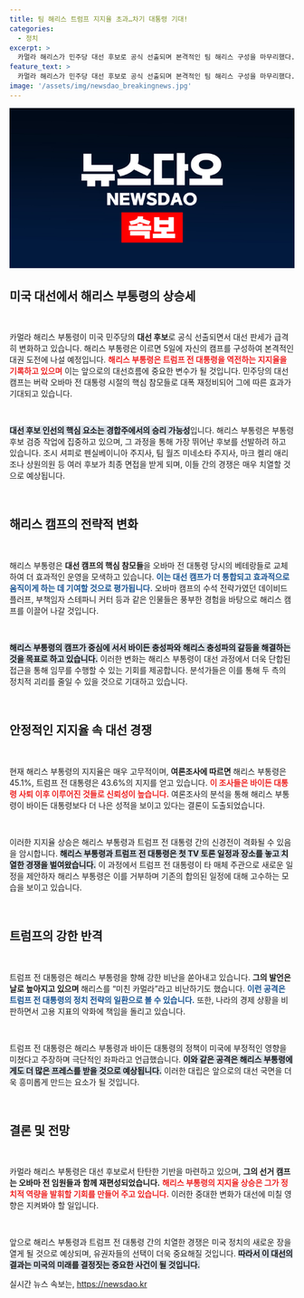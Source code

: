 ```yaml
---
title: 팀 해리스 트럼프 지지율 초과…차기 대통령 기대!
categories:
  - 정치
excerpt: >
  카멀라 해리스가 민주당 대선 후보로 공식 선출되며 본격적인 팀 해리스 구성을 마무리했다. 지지율 역전을 이룬 해리스는 트럼프와의 치열한 신경전 속에서 대권 도전의 새로운 전환점을 맞이하고 있다. 클릭하여 대선 판세의 변화를 확인하세요!
feature_text: >
  카멀라 해리스가 민주당 대선 후보로 공식 선출되며 본격적인 팀 해리스 구성을 마무리했다. 지지율 역전을 이룬 해리스는 트럼프와의 치열한 신경전 속에서 대권 도전의 새로운 전환점을 맞이하고 있다. 클릭하여 대선 판세의 변화를 확인하세요!
image: '/assets/img/newsdao_breakingnews.jpg'
---
```


<p><img src="/assets/img/newsdao_breakingnews.jpg" alt="implanttips 속보" /></p>

<h2 data-ke-size="size26">미국 대선에서 해리스 부통령의 상승세</h2>

<p data-ke-size="size16">&nbsp;</p>

<p>카멀라 해리스 부통령이 미국 민주당의 <b>대선 후보</b>로 공식 선출되면서 대선 판세가 급격히 변화하고 있습니다. 해리스 부통령은 이르면 5일에 자신의 캠프를 구성하여 본격적인 대권 도전에 나설 예정입니다. <b><span style="color: #ee2323;">해리스 부통령은 트럼프 전 대통령을 역전하는 지지율을 기록하고 있으며</span></b> 이는 앞으로의 대선흐름에 중요한 변수가 될 것입니다. 민주당의 대선 캠프는 버락 오바마 전 대통령 시절의 핵심 참모들로 대폭 재정비되어 그에 따른 효과가 기대되고 있습니다.</p>

<p data-ke-size="size16">&nbsp;</p>

<p><b><span style="background-color: #21538527;">대선 후보 인선의 핵심 요소는 경합주에서의 승리 가능성</span></b>입니다. 해리스 부통령은 부통령 후보 검증 작업에 집중하고 있으며, 그 과정을 통해 가장 뛰어난 후보를 선발하려 하고 있습니다. 조시 셔피로 펜실베이니아 주지사, 팀 월즈 미네소타 주지사, 마크 켈리 애리조나 상원의원 등 여러 후보가 최종 면접을 받게 되며, 이들 간의 경쟁은 매우 치열할 것으로 예상됩니다.</p>

<p data-ke-size="size16">&nbsp;</p>

<h2 data-ke-size="size26">해리스 캠프의 전략적 변화</h2>

<p data-ke-size="size16">&nbsp;</p>

<p>해리스 부통령은 <b>대선 캠프의 핵심 참모들</b>을 오바마 전 대통령 당시의 베테랑들로 교체하여 더 효과적인 운영을 모색하고 있습니다. <b><span style="color: #1a5490;">이는 대선 캠프가 더 통합되고 효과적으로 움직이게 하는 데 기여할 것으로 평가됩니다.</span></b> 오바마 캠프의 수석 전략가였던 데이비드 플러프, 부책임자 스테파니 커터 등과 같은 인물들은 풍부한 경험을 바탕으로 해리스 캠프를 이끌어 나갈 것입니다.</p>

<p data-ke-size="size16">&nbsp;</p>

<p><b><span style="background-color: #21538527;">해리스 부통령의 캠프가 중심에 서서 바이든 충성파와 해리스 충성파의 갈등을 해결하는 것을 목표로 하고 있습니다.</span></b> 이러한 변화는 해리스 부통령이 대선 과정에서 더욱 단합된 접근을 통해 임무를 수행할 수 있는 기회를 제공합니다. 분석가들은 이를 통해 두 측의 정치적 괴리를 줄일 수 있을 것으로 기대하고 있습니다.</p>

<p data-ke-size="size16">&nbsp;</p>

<h2 data-ke-size="size26">안정적인 지지율 속 대선 경쟁</h2>

<p data-ke-size="size16">&nbsp;</p>

<p>현재 해리스 부통령의 지지율은 매우 고무적이며, <b>여론조사에 따르면</b> 해리스 부통령은 45.1%, 트럼프 전 대통령은 43.6%의 지지를 얻고 있습니다. <b><span style="color: #ee2323;">이 조사들은 바이든 대통령 사퇴 이후 이루어진 것들로 신뢰성이 높습니다.</span></b> 여론조사의 분석을 통해 해리스 부통령이 바이든 대통령보다 더 나은 성적을 보이고 있다는 결론이 도출되었습니다.</p>

<p data-ke-size="size16">&nbsp;</p>

<p>이러한 지지율 상승은 해리스 부통령과 트럼프 전 대통령 간의 신경전이 격화될 수 있음을 암시합니다. <b><span style="background-color: #21538527;">해리스 부통령과 트럼프 전 대통령은 첫 TV 토론 일정과 장소를 놓고 치열한 경쟁을 벌여왔습니다.</span></b> 이 과정에서 트럼프 전 대통령이 타 매체 주관으로 새로운 일정을 제안하자 해리스 부통령은 이를 거부하며 기존의 합의된 일정에 대해 고수하는 모습을 보이고 있습니다.</p>

<p data-ke-size="size16">&nbsp;</p>

<h2 data-ke-size="size26">트럼프의 강한 반격</h2>

<p data-ke-size="size16">&nbsp;</p>

<p>트럼프 전 대통령은 해리스 부통령을 향해 강한 비난을 쏟아내고 있습니다. <b>그의 발언은 날로 높아지고 있으며</b> 해리스를 “미친 카멀라”라고 비난하기도 했습니다. <b><span style="color: #1a5490;">이런 공격은 트럼프 전 대통령의 정치 전략의 일환으로 볼 수 있습니다.</span></b> 또한, 나라의 경제 상황을 비판하면서 고용 지표의 악화에 책임을 돌리고 있습니다. </p>

<p data-ke-size="size16">&nbsp;</p>

<p>트럼프 전 대통령은 해리스 부통령과 바이든 대통령의 정책이 미국에 부정적인 영향을 미쳤다고 주장하며 극단적인 좌파라고 언급했습니다. <b><span style="background-color: #21538527;">이와 같은 공격은 해리스 부통령에게도 더 많은 프레스를 받을 것으로 예상됩니다.</span></b> 이러한 대립은 앞으로의 대선 국면을 더욱 흥미롭게 만드는 요소가 될 것입니다.</p>

<p data-ke-size="size16">&nbsp;</p>

<h2 data-ke-size="size26">결론 및 전망</h2>

<p data-ke-size="size16">&nbsp;</p>

<p>카멀라 해리스 부통령은 대선 후보로서 탄탄한 기반을 마련하고 있으며, <b>그의 선거 캠프는 오바마 전 임원들과 함께 재편성되었습니다.</b> <b><span style="color: #ee2323;">해리스 부통령의 지지율 상승은 그가 정치적 역량을 발휘할 기회를 만들어 주고 있습니다.</span></b> 이러한 중대한 변화가 대선에 미칠 영향은 지켜봐야 할 일입니다.</p>

<p data-ke-size="size16">&nbsp;</p>

<p>앞으로 해리스 부통령과 트럼프 전 대통령 간의 치열한 경쟁은 미국 정치의 새로운 장을 열게 될 것으로 예상되며, 유권자들의 선택이 더욱 중요해질 것입니다. <b><span style="background-color: #21538527;">따라서 이 대선의 결과는 미국의 미래를 결정짓는 중요한 사건이 될 것입니다.</span></b></p>
실시간 뉴스 속보는, <a href="https://newsdao.kr" rel="dofollow">https://newsdao.kr</a>


